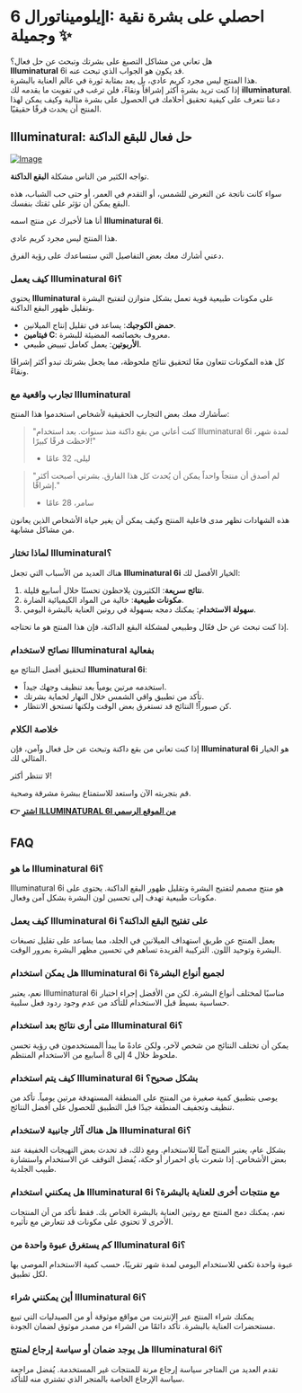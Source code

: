 # إيلوميناتورال 6I: احصلي على بشرة نقية وجميلة ✨

هل تعاني من مشاكل التصبغ على بشرتك وتبحث عن حل فعال؟  
**Illuminatural** 6i قد يكون هو الجواب الذي تبحث عنه.  
هذا المنتج ليس مجرد كريم عادي، بل يعد بمثابة ثورة في عالم العناية بالبشرة.  
إذا كنت تريد بشرة أكثر إشراقاً ونقاءً، فلن ترغب في تفويت ما يقدمه لك **illuminatural**.  
دعنا نتعرف على كيفية تحقيق أحلامك في الحصول على بشرة مثالية وكيف يمكن لهذا المنتج أن يحدث فرقًا حقيقيًا.

## Illuminatural: حل فعال للبقع الداكنة

[![Image](https://www2.sellhealth.com/113/illuminatural_300x250.gif)](https://gchaffi.com/8AA0U3qY)

تواجه الكثير من الناس مشكلة **البقع الداكنة**. 

سواء كانت ناتجة عن التعرض للشمس، أو التقدم في العمر، أو حتى حب الشباب، هذه البقع يمكن أن تؤثر على ثقتك بنفسك.

أنا هنا لأخبرك عن منتج اسمه **Illuminatural 6i**.

هذا المنتج ليس مجرد كريم عادي. 

دعني أشارك معك بعض التفاصيل التي ستساعدك على رؤية الفرق.

### كيف يعمل Illuminatural 6i؟

يحتوي **Illuminatural** على مكونات طبيعية قوية تعمل بشكل متوازن لتفتيح البشرة وتقليل ظهور البقع الداكنة. 

- **حمض الكوجيك**: يساعد في تقليل إنتاج الميلانين.
- **فيتامين C**: معروف بخصائصه المضيئة للبشرة.
- **الأربوتين**: يعمل كعامل تبييض طبيعي.

كل هذه المكونات تتعاون معًا لتحقيق نتائج ملحوظة، مما يجعل بشرتك تبدو أكثر إشراقًا ونقاءً.

### تجارب واقعية مع Illuminatural

سأشارك معك بعض التجارب الحقيقية لأشخاص استخدموا هذا المنتج:

> "كنت أعاني من بقع داكنة منذ سنوات. بعد استخدام Illuminatural 6i لمدة شهر، لاحظت فرقًا كبيرًا!"  
> - ليلى، 32 عامًا

> "لم أصدق أن منتجاً واحداً يمكن أن يُحدث كل هذا الفارق. بشرتي أصبحت أكثر إشراقًا."  
> - سامر، 28 عامًا

هذه الشهادات تظهر مدى فاعلية المنتج وكيف يمكن أن يغير حياة الأشخاص الذين يعانون من مشاكل مشابهة.

### لماذا تختار Illuminatural؟

هناك العديد من الأسباب التي تجعل **Illuminatural 6i** الخيار الأفضل لك:

1. **نتائج سريعة**: الكثيرون يلاحظون تحسنًا خلال أسابيع قليلة.
2. **مكونات طبيعية**: خالية من المواد الكيميائية الضارة.
3. **سهولة الاستخدام**: يمكنك دمجه بسهولة في روتين العناية بالبشرة اليومي.

إذا كنت تبحث عن حل فعّال وطبيعي لمشكلة البقع الداكنة، فإن هذا المنتج هو ما تحتاجه.

### نصائح لاستخدام Illuminatural بفعالية

لتحقيق أفضل النتائج مع **Illuminatural 6i**:

- استخدمه مرتين يومياً بعد تنظيف وجهك جيداً.
- تأكد من تطبيق واقي الشمس خلال النهار لحماية بشرتك.
- كن صبوراً! النتائج قد تستغرق بعض الوقت ولكنها تستحق الانتظار.

### خلاصة الكلام

إذا كنت تعاني من بقع داكنة وتبحث عن حل فعال وآمن، فإن **Illuminatural 6i** هو الخيار المثالي لك. 

لا تنتظر أكثر!

قم بتجربته الآن واستعد للاستمتاع ببشرة مشرقة وصحية.



**👉 [اشترِ ILLUMINATURAL 6I من الموقع الرسمي](https://gchaffi.com/8AA0U3qY)**

## FAQ

### ما هو Illuminatural 6i؟
Illuminatural 6i هو منتج مصمم لتفتيح البشرة وتقليل ظهور البقع الداكنة. يحتوى على مكونات طبيعية تهدف إلى تحسين لون البشرة بشكل آمن وفعال.

### كيف يعمل Illuminatural 6i على تفتيح البقع الداكنة؟
يعمل المنتج عن طريق استهداف الميلانين في الجلد، مما يساعد على تقليل تصبغات البشرة وتوحيد اللون. التركيبة الفريدة تساهم في تحسين مظهر البشرة بمرور الوقت.

### هل يمكن استخدام Illuminatural 6i لجميع أنواع البشرة؟
نعم، يعتبر Illuminatural 6i مناسبًا لمختلف أنواع البشرة. لكن من الأفضل إجراء اختبار حساسية بسيط قبل الاستخدام للتأكد من عدم وجود ردود فعل سلبية.

### متى أرى نتائج بعد استخدام Illuminatural 6i؟
يمكن أن تختلف النتائج من شخص لآخر، ولكن عادةً ما يبدأ المستخدمون في رؤية تحسن ملحوظ خلال 4 إلى 8 أسابيع من الاستخدام المنتظم.

### كيف يتم استخدام Illuminatural 6i بشكل صحيح؟
يوصى بتطبيق كمية صغيرة من المنتج على المنطقة المستهدفة مرتين يومياً. تأكد من تنظيف وتجفيف المنطقة جيدًا قبل التطبيق للحصول على أفضل النتائج.

### هل هناك آثار جانبية لاستخدام Illuminatural 6i؟
بشكل عام، يعتبر المنتج آمنًا للاستخدام. ومع ذلك، قد تحدث بعض التهيجات الخفيفة عند بعض الأشخاص. إذا شعرت بأي احمرار أو حكة، يُفضل التوقف عن الاستخدام واستشارة طبيب الجلدية.

### هل يمكنني استخدام Illuminatural 6i مع منتجات أخرى للعناية بالبشرة؟
نعم، يمكنك دمج المنتج مع روتين العناية بالبشرة الخاص بك. فقط تأكد من أن المنتجات الأخرى لا تحتوي على مكونات قد تتعارض مع تأثيره.

### كم يستغرق عبوة واحدة من Illuminatural 6i؟
عبوة واحدة تكفي للاستخدام اليومي لمدة شهر تقريبًا، حسب كمية الاستخدام الموصى بها لكل تطبيق.

### أين يمكنني شراء Illuminatural 6i؟
يمكنك شراء المنتج عبر الإنترنت من مواقع موثوقة أو من الصيدليات التي تبيع مستحضرات العناية بالبشرة. تأكد دائمًا من الشراء من مصدر موثوق لضمان الجودة.

### هل يوجد ضمان أو سياسة إرجاع لمنتج Illuminatural 6i؟
تقدم العديد من المتاجر سياسة إرجاع مرنة للمنتجات غير المستخدمة. يُفضل مراجعة سياسة الإرجاع الخاصة بالمتجر الذي تشتري منه للتأكد.